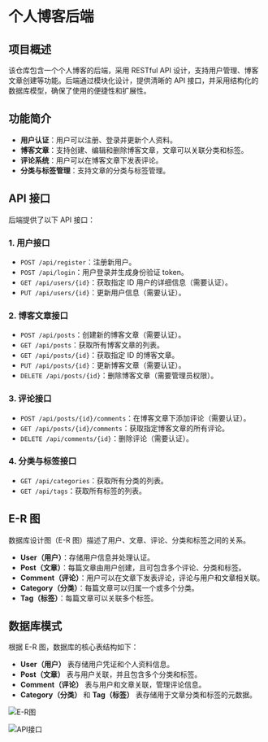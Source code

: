 # 个人博客后端

## 项目概述

该仓库包含一个个人博客的后端，采用 RESTful API 设计，支持用户管理、博客文章创建等功能。后端通过模块化设计，提供清晰的 API 接口，并采用结构化的数据库模型，确保了使用的便捷性和扩展性。

## 功能简介

- **用户认证**：用户可以注册、登录并更新个人资料。
- **博客文章**：支持创建、编辑和删除博客文章，文章可以关联分类和标签。
- **评论系统**：用户可以在博客文章下发表评论。
- **分类与标签管理**：支持文章的分类与标签管理。

## API 接口

后端提供了以下 API 接口：

### 1. **用户接口**
- `POST /api/register`：注册新用户。
- `POST /api/login`：用户登录并生成身份验证 token。
- `GET /api/users/{id}`：获取指定 ID 用户的详细信息（需要认证）。
- `PUT /api/users/{id}`：更新用户信息（需要认证）。

### 2. **博客文章接口**
- `POST /api/posts`：创建新的博客文章（需要认证）。
- `GET /api/posts`：获取所有博客文章的列表。
- `GET /api/posts/{id}`：获取指定 ID 的博客文章。
- `PUT /api/posts/{id}`：更新博客文章（需要认证）。
- `DELETE /api/posts/{id}`：删除博客文章（需要管理员权限）。

### 3. **评论接口**
- `POST /api/posts/{id}/comments`：在博客文章下添加评论（需要认证）。
- `GET /api/posts/{id}/comments`：获取指定博客文章的所有评论。
- `DELETE /api/comments/{id}`：删除评论（需要认证）。

### 4. **分类与标签接口**
- `GET /api/categories`：获取所有分类的列表。
- `GET /api/tags`：获取所有标签的列表。

## E-R 图

数据库设计图（E-R 图）描述了用户、文章、评论、分类和标签之间的关系。

- **User（用户）**：存储用户信息并处理认证。
- **Post（文章）**：每篇文章由用户创建，且可包含多个评论、分类和标签。
- **Comment（评论）**：用户可以在文章下发表评论，评论与用户和文章相关联。
- **Category（分类）**：每篇文章可以归属一个或多个分类。
- **Tag（标签）**：每篇文章可以关联多个标签。

## 数据库模式

根据 E-R 图，数据库的核心表结构如下：

- **User（用户）** 表存储用户凭证和个人资料信息。
- **Post（文章）** 表与用户关联，并且包含多个分类和标签。
- **Comment（评论）** 表与用户和文章关联，管理评论信息。
- **Category（分类）** 和 **Tag（标签）** 表存储用于文章分类和标签的元数据。

![E-R图](resource/E-R图.svg)

![API接口](resource/API.png)